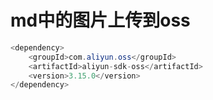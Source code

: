 # md中的图片上传到oss
```java
<dependency>
    <groupId>com.aliyun.oss</groupId>
    <artifactId>aliyun-sdk-oss</artifactId>
    <version>3.15.0</version>
</dependency>
```


